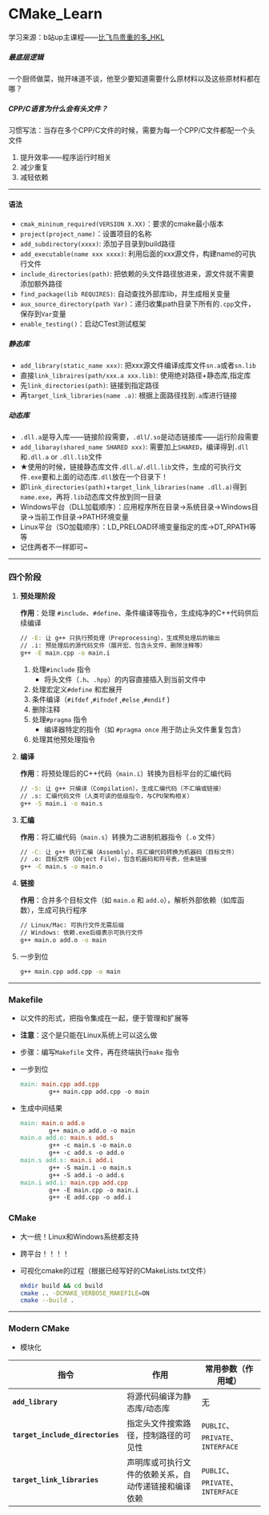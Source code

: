 # CMake_Learn
学习来源：b站up主课程——[比飞鸟贵重的多_HKL](https://www.bilibili.com/video/BV1Mw411M761)

##### 最底层逻辑
一个厨师做菜，抛开味道不谈，他至少要知道需要什么原材料以及这些原材料都在哪？

##### CPP/C语言为什么会有头文件？
习惯写法：当存在多个CPP/C文件的时候，需要为每一个CPP/C文件都配一个头文件
1. 提升效率——程序运行时相关
2. 减少重复
3. 减轻依赖
---
#### 语法
- `cmak_mininum_required(VERSION X.XX)`：要求的cmake最小版本
- `project(project_name)`：设置项目的名称
- `add_subdirectory(xxxx)`: 添加子目录到build路径
- `add_executable(name xxx xxxx)`: 利用后面的xxx源文件，构建name的可执行文件
- `include_directories(path)`: 把依赖的头文件路径放进来，源文件就不需要添加额外路径
- `find_package(lib REQUIRES)`: 自动查找外部库lib，并生成相关变量
- `aux_source_directory(path Var)`：递归收集path目录下所有的`.cpp`文件，保存到`Var`变量
- `enable_testing()`：启动CTest测试框架

##### 静态库
- `add_library(static_name xxx)`: 把xxx源文件编译成库文件`sn.a`或者`sn.lib`
- 直接`link_libraires(path/xxx.a xxx.lib)`: 使用绝对路径+静态库,指定库
- 先`link_directories(path)`: 链接到指定路径
- 再`target_link_libraries(name .a)`: 根据上面路径找到`.a`库进行链接

##### 动态库
- `.dll.a`是导入库——链接阶段需要，`.dll`/`.so`是动态链接库——运行阶段需要
- `add_libaray(shared_name SHARED xxx)`: 需要加上`SHARED`，编译得到`.dll`和`.dll.a` or `.dll.lib`文件
- ★使用的时候，链接静态库文件`.dll.a`/`.dll.lib`文件，生成的可执行文件`.exe`要和上面的动态库`.dll`放在一个目录下！
- 即`link_directories(path)`+`target_link_libraries(name .dll.a)`得到`name.exe`，再将`.lib`动态库文件放到同一目录
- Windows平台（DLL加载顺序）：应用程序所在目录→系统目录→Windows目录→当前工作目录→PATH环境变量
- Linux平台（SO加载顺序）：LD_PRELOAD环境变量指定的库→DT_RPATH等等
- 记住两者不一样即可~
---
### 四个阶段

1. **预处理阶段**
    
    **作用**：处理 `#include`、`#define`、条件编译等指令，生成纯净的C++代码供后续编译
    
    ```bash
    // -E: 让 g++ 只执行预处理（Preprocessing），生成预处理后的输出
    // .i: 预处理后的源代码文件（展开宏、包含头文件、删除注释等）
    g++ -E main.cpp -o main.i
    ```
    
    1. 处理`#include` 指令
        - 将头文件（`.h`、`.hpp`）的内容直接插入到当前文件中
    2. 处理宏定义`#define` 和宏展开
    3. 条件编译（`#ifdef` ,`#ifndef` ,`#else` ,`#endif` )
    4. 删除注释
    5. 处理`#pragma` 指令
        - 编译器特定的指令（如 `#pragma once` 用于防止头文件重复包含）
    6. 处理其他预处理指令
2. **编译**
    
    **作用**：将预处理后的C++代码（`main.i`）转换为目标平台的汇编代码
    
    ```bash
    // -S: 让 g++ 只编译（Compilation），生成汇编代码（不汇编或链接）
    // .s: 汇编代码文件（人类可读的低级指令，与CPU架构相关）
    g++ -S main.i -o main.s
    ```
    
3. **汇编**
    
    **作用**：将汇编代码（`main.s`）转换为二进制机器指令（`.o` 文件）
    
    ```bash
    // -C: 让 g++ 执行汇编（Assembly），将汇编代码转换为机器码（目标文件）
    // .o: 目标文件（Object File），包含机器码和符号表，但未链接
    g++ -C main.s -o main.o
    ```
    
4. **链接**
    
    **作用**：合并多个目标文件（如 `main.o` 和 `add.o`），解析外部依赖（如库函数），生成可执行程序
    
    ```bash
    // Linux/Mac: 可执行文件无需后缀
    // Windows: 依赖.exe后缀表示可执行文件
    g++ main.o add.o -o main
    ```
    
5. 一步到位
    
    ```bash
    g++ main.cpp add.cpp -o main
    ```
    
---
### Makefile

- 以文件的形式，把指令集成在一起，便于管理和扩展等
- **注意**：这个是只能在Linux系统上可以这么做
- 步骤：编写`Makefile` 文件，再在终端执行`make` 指令
- 一步到位
    
    ```makefile
    main: main.cpp add.cpp
    		g++ main.cpp add.cpp -o main
    ```
    
- 生成中间结果
    
    ```makefile
    main: main.o add.o
    		g++ main.o add.o -o main
    main.o add.o: main.s add.s
    		g++ -c main.s -o main.o
    		g++ -c add.s -o add.o
    main.s add.s: main.i add.i
    		g++ -S main.i -o main.s
    		g++ -S add.i -o add.s
    main.i add.i: main.cpp add.cpp
    		g++ -E main.cpp -o main.i
    		g++ -E add.cpp -o add.i
    ```
    
### CMake

- 大一统！Linux和Windows系统都支持
- 跨平台！！！！
- 可视化cmake的过程（根据已经写好的CMakeLists.txt文件）
    
    ```bash
    mkdir build && cd build
    cmake .. -DCMAKE_VERBOSE_MAKEFILE=ON
    cmake --build .
    ```
---
### Modern CMake
- 模块化
  
| **指令** | **作用** | **常用参数（作用域）** |
| --- | --- | --- |
| **`add_library`** | 将源代码编译为静态库/动态库 | 无 |
| **`target_include_directories`** | 指定头文件搜索路径，控制路径的可见性 | `PUBLIC`、`PRIVATE`、`INTERFACE` |
| **`target_link_libraries`** | 声明库或可执行文件的依赖关系，自动传递链接和编译依赖 | `PUBLIC`、`PRIVATE`、`INTERFACE` |
  